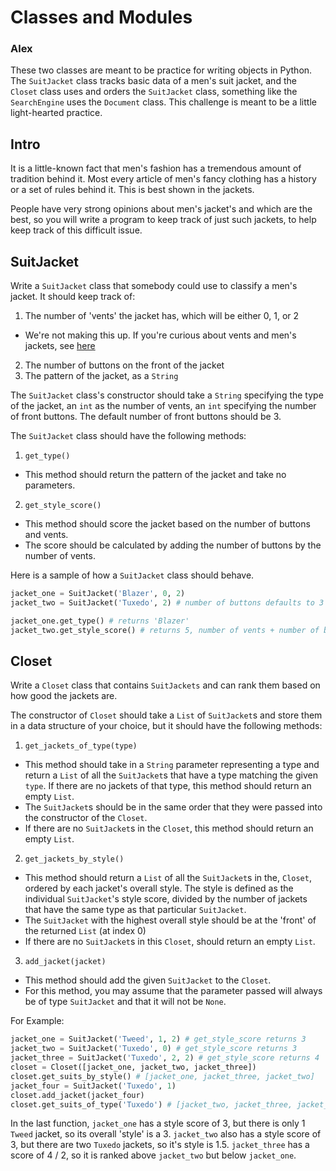 # Classes and Modules
### Alex
These two classes are meant to be practice for writing objects in Python.
The `SuitJacket` class tracks basic data of a men's suit jacket, and the
`Closet` class uses and orders the `SuitJacket` class, something like
the `SearchEngine` uses the `Document` class. This challenge is meant
to be a little light-hearted practice.

## Intro
It is a little-known fact that men's fashion has a tremendous amount of
tradition behind it. Most every article of men's fancy clothing has a
history or a set of rules behind it. This is best shown in the jackets.

People have very strong opinions about men's jacket's and which are the best,
so you will write a program to keep track of just such jackets, to help
keep track of this difficult issue.

## SuitJacket
Write a `SuitJacket` class that somebody could use to classify a men's jacket.
It should keep track of:
1. The number of 'vents' the jacket has, which will be either 0, 1, or 2
 * We're not making this up. If you're curious about vents and men's jackets,
   see [here](https://www.linkedin.com/pulse/should-you-choose-single-double-vent-suit-jacket-dan-thomas/)
2. The number of buttons on the front of the jacket
3. The pattern of the jacket, as a `String`

The `SuitJacket` class's constructor should take a `String`
specifying the type of the jacket, an `int` as the number of
vents, an `int` specifying the number of front buttons. The default number
of front buttons should be 3.

The `SuitJacket` class should have the following methods:
1. `get_type()`
  * This method should return the pattern of the jacket and take no parameters.
2. `get_style_score()`
  * This method should score the jacket based on the number of buttons
    and vents.
  * The score should be calculated by adding the number of buttons
    by the number of vents.

Here is a sample of how a `SuitJacket` class should behave.
```Python
jacket_one = SuitJacket('Blazer', 0, 2)
jacket_two = SuitJacket('Tuxedo', 2) # number of buttons defaults to 3

jacket_one.get_type() # returns 'Blazer'
jacket_two.get_style_score() # returns 5, number of vents + number of buttons
```

## Closet
Write a `Closet` class that contains `SuitJackets` and can rank them based
on how good the jackets are.

The constructor of `Closet` should take a `List` of `SuitJacket`s and store
them in a data structure of your choice, but it should have the following
methods:
1. `get_jackets_of_type(type)`
  * This method should take in a `String` parameter representing a type
    and return a `List` of all the `SuitJacket`s that have a type
    matching the given `type`. If there are no jackets of that type,
    this method should return an empty `List`.
  * The `SuitJacket`s should be in the same
    order that they were passed into the constructor of the `Closet`.
  * If there are no `SuitJacket`s in the `Closet`, this method should
    return an empty `List`.
2. `get_jackets_by_style()`
  * This method should return a `List` of all the `SuitJacket`s in the,
    `Closet`, ordered by each jacket's overall style. The style is defined
    as the individual `SuitJacket`'s style score, divided by the number of
    jackets that have the same type as that particular `SuitJacket`.
  * The `SuitJacket` with the highest overall style should be at the 'front'
    of the returned `List` (at index 0)
  * If there are no `SuitJacket`s in this `Closet`, should return an empty
    `List`.
3. `add_jacket(jacket)`
  * This method should add the given `SuitJacket` to the `Closet`.
  * For this method, you may assume that the parameter passed will always
    be of type `SuitJacket` and that it will not be `None`.

For Example:
```Python
jacket_one = SuitJacket('Tweed', 1, 2) # get_style_score returns 3
jacket_two = SuitJacket('Tuxedo', 0) # get_style_score returns 3
jacket_three = SuitJacket('Tuxedo', 2, 2) # get_style_score returns 4
closet = Closet([jacket_one, jacket_two, jacket_three])
closet.get_suits_by_style() # [jacket_one, jacket_three, jacket_two]
jacket_four = SuitJacket('Tuxedo', 1)
closet.add_jacket(jacket_four)
closet.get_suits_of_type('Tuxedo') # [jacket_two, jacket_three, jacket_four]
```
In the last function, `jacket_one` has a style score of 3, but there is only 1
`Tweed` jacket, so its overall 'style' is a 3. `jacket_two` also has a style
score of 3, but there are two `Tuxedo` jackets, so it's style is 1.5.
`jacket_three` has a score of 4 / 2, so it is ranked above `jacket_two` but
below `jacket_one`.